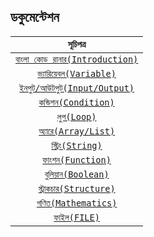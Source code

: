 ## ডকুমেন্টেশন

| **```সূচিপত্র```**|
|:--------------:|
| [```বাংলা কোড রানার(Introduction)```](ভূমিকা.md) |
| [```ভ্যারিয়েবল(Variable)```](ভ্যারিয়েবল.md) |
| [```ইনপুট/আউটপুট(Input/Output)```](ইনপুট-আউটপুট.md)|
| [```কন্ডিশন(Condition)```](কন্ডিশন.md)	|
| [```লুপ(Loop)```](লুপ.md) |
| [```অ্যারে(Array/List)```](অ্যারে.md)	|
| [```স্ট্রিং(String)```](স্ট্রিং.md)  |
| [```ফাংশন(Function)```](ফাংশন.md) | 
| [```বুলিয়ান(Boolean)```](বুলিয়ান.md) |
| [```স্ট্রাকচার(Structure)```](স্ট্রাকচার.md) 
| [```গণিত(Mathematics)```](গণিত.md) |
| [```ফাইল(FILE)```](ফাইল.md) |

